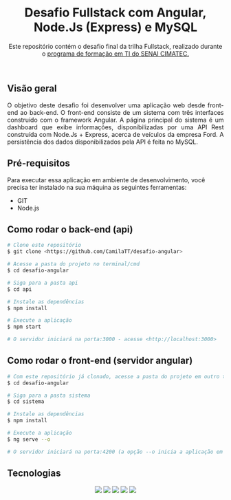 <div align="center">
  <h1>Desafio Fullstack com Angular, Node.Js (Express) e MySQL</h1>
  <p>Este repositório contém o desafio final da trilha Fullstack, realizado durante o <a href="https://portal.formacaoti.senaicimatec.com.br/">programa de formação em TI do SENAI CIMATEC.</a></P>
</div>
<br>
<h2>Visão geral</h2>
<p align="justify">O objetivo deste desafio foi desenvolver uma aplicação web desde front-end ao back-end. O front-end consiste de um sistema com três interfaces construído com o framework Angular. A página principal do sistema é um dashboard que exibe informações, disponibilizadas por uma API Rest construída com Node.Js + Express, acerca de veículos da empresa Ford. A persistência dos dados disponibilizados pela API é feita no MySQL.</p>

<h2>Pré-requisitos</h2>
<p>Para executar essa aplicação em ambiente de desenvolvimento, você precisa ter instalado na sua máquina as seguintes ferramentas:</p>
<ul>
<li>GIT</li>
<li>Node.js</li>
</ul>

## Como rodar o back-end (api)
```bash
# Clone este repositório
$ git clone <https://github.com/CamilaTT/desafio-angular>

# Acesse a pasta do projeto no terminal/cmd
$ cd desafio-angular

# Siga para a pasta api
$ cd api

# Instale as dependências
$ npm install

# Execute a aplicação 
$ npm start 

# O servidor iniciará na porta:3000 - acesse <http://localhost:3000>
```

## Como rodar o front-end (servidor angular)
```bash
# Com este repositório já clonado, acesse a pasta do projeto em outro terminal/cmd
$ cd desafio-angular

# Siga para a pasta sistema
$ cd sistema

# Instale as dependências
$ npm install

# Execute a aplicação
$ ng serve --o

# O servidor iniciará na porta:4200 (a opção --o inicia a aplicação em seu navegador)
```

<h2>Tecnologias</h2>
<div align="center">
<img src="https://img.shields.io/static/v1?label=Angular&message=14.0.2&color=B22222&style=for-the-badge">
<img src="https://img.shields.io/static/v1?label=RxJS&message=7.5.0&color=FF1493&style=for-the-badge">
<img src="https://img.shields.io/static/v1?label=Bootstrap&message=5.2.0&color=8A2BE2&style=for-the-badge">
<img src="https://img.shields.io/static/v1?label=jwt-decode&message=3.1.2&color=000000&style=for-the-badge">
<img src="https://img.shields.io/static/v1?label=Node.Js&message=16.15.1&color=32CD32&style=for-the-badge">
</div>
